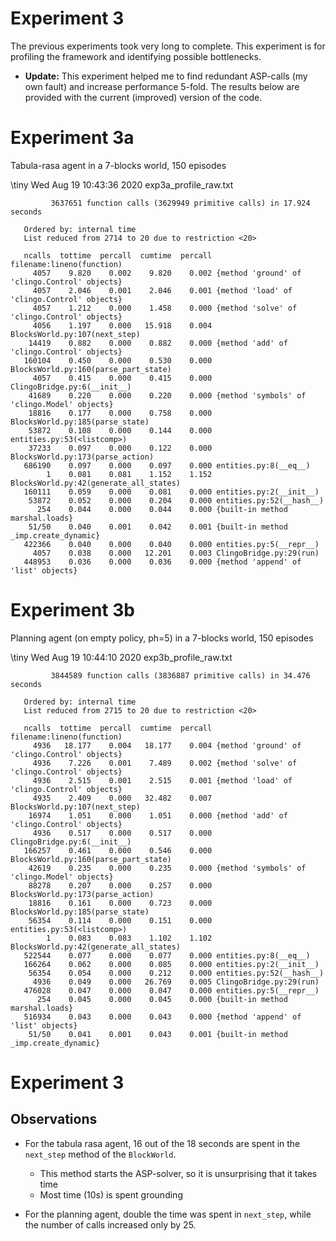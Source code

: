 # Experiment 3

The previous experiments took very long to complete. This experiment is for profiling the framework and identifying possible bottlenecks.

* **Update:** This experiment helped me to find redundant ASP-calls (my own fault) and increase performance 5-fold. The results below are provided with the current (improved) version of the code.

# Experiment 3a

Tabula-rasa agent in a 7-blocks world, 150 episodes

\tiny
	Wed Aug 19 10:43:36 2020    exp3a_profile_raw.txt
	
	         3637651 function calls (3629949 primitive calls) in 17.924 seconds
	
	   Ordered by: internal time
	   List reduced from 2714 to 20 due to restriction <20>
	
	   ncalls  tottime  percall  cumtime  percall filename:lineno(function)
	     4057    9.820    0.002    9.820    0.002 {method 'ground' of 'clingo.Control' objects}
	     4057    2.046    0.001    2.046    0.001 {method 'load' of 'clingo.Control' objects}
	     4057    1.212    0.000    1.458    0.000 {method 'solve' of 'clingo.Control' objects}
	     4056    1.197    0.000   15.918    0.004 BlocksWorld.py:107(next_step)
	    14419    0.882    0.000    0.882    0.000 {method 'add' of 'clingo.Control' objects}
	   160104    0.450    0.000    0.530    0.000 BlocksWorld.py:160(parse_part_state)
	     4057    0.415    0.000    0.415    0.000 ClingoBridge.py:6(__init__)
	    41689    0.220    0.000    0.220    0.000 {method 'symbols' of 'clingo.Model' objects}
	    18816    0.177    0.000    0.758    0.000 BlocksWorld.py:185(parse_state)
	    53872    0.108    0.000    0.144    0.000 entities.py:53(<listcomp>)
	    37233    0.097    0.000    0.122    0.000 BlocksWorld.py:173(parse_action)
	   686190    0.097    0.000    0.097    0.000 entities.py:8(__eq__)
	        1    0.081    0.081    1.152    1.152 BlocksWorld.py:42(generate_all_states)
	   160111    0.059    0.000    0.081    0.000 entities.py:2(__init__)
	    53872    0.052    0.000    0.204    0.000 entities.py:52(__hash__)
	      254    0.044    0.000    0.044    0.000 {built-in method marshal.loads}
	    51/50    0.040    0.001    0.042    0.001 {built-in method _imp.create_dynamic}
	   422366    0.040    0.000    0.040    0.000 entities.py:5(__repr__)
	     4057    0.038    0.000   12.201    0.003 ClingoBridge.py:29(run)
	   448953    0.036    0.000    0.036    0.000 {method 'append' of 'list' objects}



# Experiment 3b

Planning agent (on empty policy, ph=5) in a 7-blocks world, 150 episodes

\tiny
	Wed Aug 19 10:44:10 2020    exp3b_profile_raw.txt
	
	         3844589 function calls (3836887 primitive calls) in 34.476 seconds
	
	   Ordered by: internal time
	   List reduced from 2715 to 20 due to restriction <20>
	
	   ncalls  tottime  percall  cumtime  percall filename:lineno(function)
	     4936   18.177    0.004   18.177    0.004 {method 'ground' of 'clingo.Control' objects}
	     4936    7.226    0.001    7.489    0.002 {method 'solve' of 'clingo.Control' objects}
	     4936    2.515    0.001    2.515    0.001 {method 'load' of 'clingo.Control' objects}
	     4935    2.409    0.000   32.482    0.007 BlocksWorld.py:107(next_step)
	    16974    1.051    0.000    1.051    0.000 {method 'add' of 'clingo.Control' objects}
	     4936    0.517    0.000    0.517    0.000 ClingoBridge.py:6(__init__)
	   166257    0.461    0.000    0.546    0.000 BlocksWorld.py:160(parse_part_state)
	    42619    0.235    0.000    0.235    0.000 {method 'symbols' of 'clingo.Model' objects}
	    88278    0.207    0.000    0.257    0.000 BlocksWorld.py:173(parse_action)
	    18816    0.161    0.000    0.723    0.000 BlocksWorld.py:185(parse_state)
	    56354    0.114    0.000    0.151    0.000 entities.py:53(<listcomp>)
	        1    0.083    0.083    1.102    1.102 BlocksWorld.py:42(generate_all_states)
	   522544    0.077    0.000    0.077    0.000 entities.py:8(__eq__)
	   166264    0.062    0.000    0.085    0.000 entities.py:2(__init__)
	    56354    0.054    0.000    0.212    0.000 entities.py:52(__hash__)
	     4936    0.049    0.000   26.769    0.005 ClingoBridge.py:29(run)
	   476028    0.047    0.000    0.047    0.000 entities.py:5(__repr__)
	      254    0.045    0.000    0.045    0.000 {built-in method marshal.loads}
	   516934    0.043    0.000    0.043    0.000 {method 'append' of 'list' objects}
	    51/50    0.041    0.001    0.043    0.001 {built-in method _imp.create_dynamic}


# Experiment 3

## Observations

* For the tabula rasa agent, 16 out of the 18 seconds are spent in the `next_step` method of the `BlockWorld`.
	* This method starts the ASP-solver, so it is unsurprising that it takes time
	* Most time (10s) is spent grounding

* For the planning agent, double the time was spent in `next_step`, while the number of calls increased only by $25%$.
